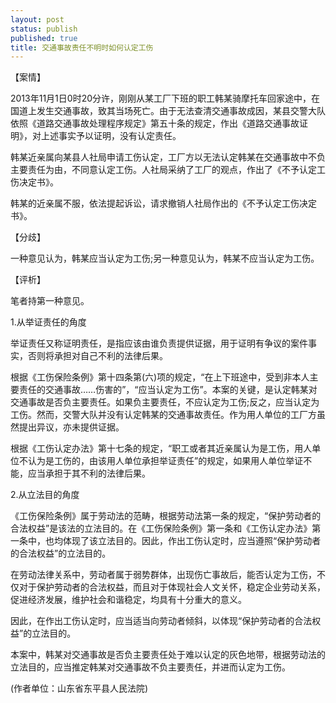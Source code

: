 ```yaml
---
layout: post
status: publish
published: true
title: 交通事故责任不明时如何认定工伤
---
```


【案情】

2013年11月1日0时20分许，刚刚从某工厂下班的职工韩某骑摩托车回家途中，在国道上发生交通事故，致其当场死亡。由于无法查清交通事故成因，某县交警大队依照《道路交通事故处理程序规定》第五十条的规定，作出《道路交通事故证明》，对上述事实予以证明，没有认定责任。

韩某近亲属向某县人社局申请工伤认定，工厂方以无法认定韩某在交通事故中不负主要责任为由，不同意认定工伤。人社局采纳了工厂的观点，作出了《不予认定工伤决定书》。

韩某的近亲属不服，依法提起诉讼，请求撤销人社局作出的《不予认定工伤决定书》。

【分歧】

一种意见认为，韩某应当认定为工伤;另一种意见认为，韩某不应当认定为工伤。

【评析】

笔者持第一种意见。

1.从举证责任的角度

举证责任又称证明责任，是指应该由谁负责提供证据，用于证明有争议的案件事实，否则将承担对自己不利的法律后果。

根据《工伤保险条例》第十四条第(六)项的规定，“在上下班途中，受到非本人主要责任的交通事故……伤害的”，“应当认定为工伤”。本案的关键，是认定韩某对交通事故是否负主要责任。如果负主要责任，不应认定为工伤;反之，应当认定为工伤。然而，交警大队并没有认定韩某的交通事故责任。作为用人单位的工厂方虽然提出异议，亦未提供证据。

根据《工伤认定办法》第十七条的规定，“职工或者其近亲属认为是工伤，用人单位不认为是工伤的，由该用人单位承担举证责任”的规定，如果用人单位举证不能，应当承担于其不利的法律后果。

2.从立法目的角度

《工伤保险条例》属于劳动法的范畴，根据劳动法第一条的规定，“保护劳动者的合法权益”是该法的立法目的。在《工伤保险条例》第一条和《工伤认定办法》第一条中，也均体现了该立法目的。因此，作出工伤认定时，应当遵照“保护劳动者的合法权益”的立法目的。

在劳动法律关系中，劳动者属于弱势群体，出现伤亡事故后，能否认定为工伤，不仅对于保护劳动者的合法权益，而且对于体现社会人文关怀，稳定企业劳动关系，促进经济发展，维护社会和谐稳定，均具有十分重大的意义。

因此，在作出工伤认定时，应当适当向劳动者倾斜，以体现“保护劳动者的合法权益”的立法目的。

本案中，韩某对交通事故是否负主要责任处于难以认定的灰色地带，根据劳动法的立法目的，应当推定韩某对交通事故不负主要责任，并进而认定为工伤。

(作者单位：山东省东平县人民法院)